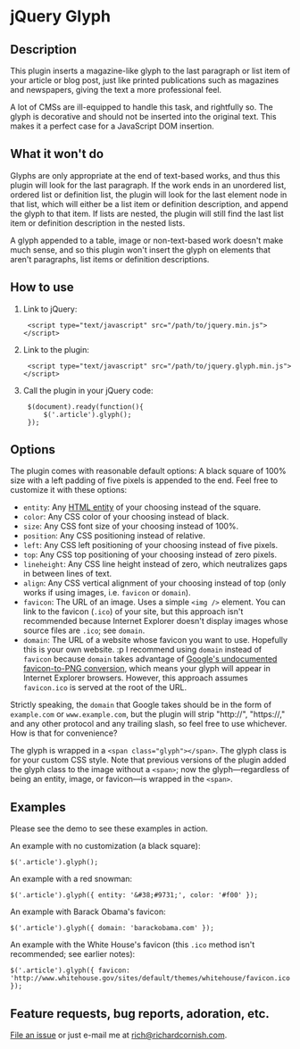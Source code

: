 # jQuery Glyph

## Description

This plugin inserts a magazine-like glyph to the last paragraph or list item of your article or blog post, just like printed publications such as magazines and newspapers, giving the text a more professional feel.

A lot of CMSs are ill-equipped to handle this task, and rightfully so. The glyph is decorative and should not be inserted into the original text. This makes it a perfect case for a JavaScript DOM insertion.

## What it won't do

Glyphs are only appropriate at the end of text-based works, and thus this plugin will look for the last paragraph. If the work ends in an unordered list, ordered list or definition list, the plugin will look for the last element node in that list, which will either be a list item or definition description, and append the glyph to that item. If lists are nested, the plugin will still find the last list item or definition description in the nested lists.

A glyph appended to a table, image or non-text-based work doesn't make much sense, and so this plugin won't insert the glyph on elements that aren't paragraphs, list items or definition descriptions.

## How to use

1. Link to jQuery:

        <script type="text/javascript" src="/path/to/jquery.min.js"></script>

2. Link to the plugin:

        <script type="text/javascript" src="/path/to/jquery.glyph.min.js"></script>

3. Call the plugin in your jQuery code:

        $(document).ready(function(){
            $('.article').glyph();
        });

## Options

The plugin comes with reasonable default options: A black square of 100% size with a left padding of five pixels is appended to the end. Feel free to customize it with these options:

- `entity`: Any [HTML entity](http://www.fileformat.info/info/unicode/char/search.htm) of your choosing instead of the square.
- `color`: Any CSS color of your choosing instead of black.
- `size`: Any CSS font size of your choosing instead of 100%.
- `position`: Any CSS positioning instead of relative.
- `left`: Any CSS left positioning of your choosing instead of five pixels.
- `top`: Any CSS top positioning of your choosing instead of zero pixels.
- `lineheight`: Any CSS line height instead of zero, which neutralizes gaps in between lines of text.
- `align`: Any CSS vertical alignment of your choosing instead of top (only works if using images, i.e. `favicon` or `domain`).
- `favicon`: The URL of an image. Uses a simple `<img />` element. You can link to the favicon (`.ico`) of your site, but this approach isn't recommended because Internet Explorer doesn't display images whose source files are `.ico`; see `domain`.
- `domain`: The URL of a website whose favicon you want to use. Hopefully this is your own website. :p I recommend using `domain` instead of `favicon` because `domain` takes advantage of [Google's undocumented favicon-to-PNG conversion](http://simonwillison.net/2008/Aug/30/favicons/), which means your glyph will appear in Internet Explorer browsers. However, this approach assumes `favicon.ico` is served at the root of the URL.

Strictly speaking, the `domain` that Google takes should be in the form of `example.com` or `www.example.com`, but the plugin will strip "http://", "https://," and any other protocol and any trailing slash, so feel free to use whichever. How is that for convenience?

The glyph is wrapped in a `<span class="glyph"></span>`. The glyph class is for your custom CSS style. Note that previous versions of the plugin added the glyph class to the image without a `<span>`; now the glyph&#8212;regardless of being an entity, image, or favicon&#8212;is wrapped in the `<span>`.

## Examples

Please see the demo to see these examples in action.

An example with no customization (a black square):

    $('.article').glyph();

An example with a red snowman:

    $('.article').glyph({ entity: '&#38;#9731;', color: '#f00' });

An example with Barack Obama's favicon:

    $('.article').glyph({ domain: 'barackobama.com' });

An example with the White House's favicon (this `.ico` method isn't recommended; see earlier notes):

    $('.article').glyph({ favicon: 'http://www.whitehouse.gov/sites/default/themes/whitehouse/favicon.ico' });

## Feature requests, bug reports, adoration, etc.

[File an issue](https://github.com/richardcornish/jQuery-Glyph/issues) or just e-mail me at [rich@richardcornish.com](mailto:rich@richardcornish.com).